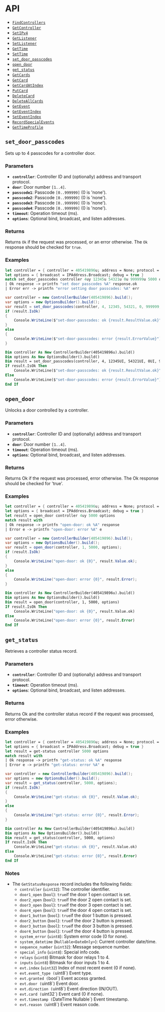 # API

- [`FindControllers`](find-controllers.md)
- [`GetController`](get-controller.md)
- [`SetIPv4`](set-IPv4.md)
- [`GetListener`](get-listener.md)
- [`SetListener`](set-listener.md)
- [`GetTime`](get-time.md)
- [`SetTime`](set-time.md)
- [`set_door_passcodes`](#set_door_passcodes)
- [`open_door`](#open_door)
- [`get_status`](#get_status)
- [`GetCards`](get-cards.md)
- [`GetCard`](get-card.md)
- [`GetCardAtIndex`](get-card-at-index.md)
- [`PutCard`](put-card.md)
- [`DeleteCard`](delete-card.md)
- [`DeleteAllCards`](delete-all-cards.md)
- [`GetEvent`](get-event.md)
- [`GetEventIndex`](get-event-index.md)
- [`SetEventIndex`](set-event-index.md)
- [`RecordSpecialEvents`](record-special-events.md)
- [`GetTimeProfile`](get-time-profile.md)


## `set_door_passcodes`

Sets up to 4 passcodes for a controller door.

### Parameters
- **`controller`**: Controller ID and (optionally) address and transport protocol.
- **`door`**: Door number `[1..4]`.
- **`passcode1`**: Passcode `[0..999999]` (0 is 'none').
- **`passcode2`**: Passcode `[0..999999]` (0 is 'none').
- **`passcode3`**: Passcode `[0..999999]` (0 is 'none').
- **`passcode4`**: Passcode `[0..999999]` (0 is 'none').
- **`timeout`**: Operation timeout (ms).
- **`options`**: Optional bind, broadcast, and listen addresses.

### Returns
Returns `Ok` if the request was processed, or an error otherwise. The `Ok` response should be checked for `true`.

### Examples
```fsharp
let controller = { controller = 405419896u; address = None; protocol = None }
let options = { broadcast = IPAddress.Broadcast; debug = true }
match set_door_passcodes controller 4uy 12345u 54321u 0u 999999u 5000 options with
| Ok response -> printfn "set door passcodes %A" response.ok
| Error err -> printfn "error setting door passcodes: %A" err
```
```csharp
var controller = new ControllerBuilder(405419896).build();
var options = new OptionsBuilder().build();
var result = set_door_passcodes(controller, 4, 12345, 54321, 0, 999999, 5000, options);
if (result.IsOk)
{
    Console.WriteLine($"set-door-passcodes: ok {result.ResultValue.ok}");
}
else
{
    Console.WriteLine($"set-door-passcodes: error {result.ErrorValue}");
}
```
```vb
Dim controller As New ControllerBuilder(405419896u).build()
Dim options As New OptionsBuilder().build()
Dim result = set_door_passcodes(controller, 4, 12345UI, 54321UI, 0UI, 999999UI, 5000, options)
If result.IsOk Then
    Console.WriteLine($"set-door-passcodes: ok {result.ResultValue.ok}")
Else
    Console.WriteLine($"set-door-passcodes: error {result.ErrorValue}")
End If
```

## **`open_door`**

Unlocks a door controlled by a controller.

### Parameters
- **`controller`**: Controller ID and (optionally) address and transport protocol.
- **`door`**: Door number `[1..4]`.
- **`timeout`**: Operation timeout (ms).
- **`options`**: Optional bind, broadcast, and listen addresses.

### Returns
Returns Ok if the request was processed, error otherwise. The Ok response should be checked for 'true'.

### Examples

```fsharp
let controller = { controller = 405419896u; address = None; protocol = None }
let options = { broadcast = IPAddress.Broadcast; debug = true }
let result = open_door controller 4uy 5000 options
match result with
| Ok response -> printfn "open-door: ok %A" response
| Error e -> printfn "open-door: error %A" e
```
```csharp
var controller = new ControllerBuilder(405419896).build();
var options = new OptionsBuilder().build();
var result = open_door(controller, 1, 5000, options);
if (result.IsOk)
{
    Console.WriteLine("open-door: ok {0}", result.Value.ok);
}
else
{
    Console.WriteLine("open-door: error {0}", result.Error);
}
```
```vb
Dim controller As New ControllerBuilder(405419896u).build()
Dim options As New OptionsBuilder().build()
Dim result = open_door(controller, 1, 5000, options)
If result.IsOk Then
    Console.WriteLine("open-door: ok {0}", result.Value.ok)
Else
    Console.WriteLine("open-door: error {0}", result.Error)
End If
```

## **`get_status`**

Retrieves a controller status record.

### Parameters
- **`controller`**: Controller ID and (optionally) address and transport protocol.
- **`timeout`**: Operation timeout (ms).
- **`options`**: Optional bind, broadcast, and listen addresses.

### Returns
Returns Ok and the controller status record if the request was processed, error otherwise.

### Examples

```fsharp
let controller = { controller = 405419896u; address = None; protocol = None }
let options = { broadcast = IPAddress.Broadcast; debug = true }
let result = get-status controller 5000 options
match result with
| Ok response -> printfn "get-status: ok %A" response
| Error e -> printfn "get-status: error %A" e
```
```csharp
var controller = new ControllerBuilder(405419896).build();
var options = new OptionsBuilder().build();
var result = get_status(controller, 5000, options);
if (result.IsOk)
{
    Console.WriteLine("get-status: ok {0}", result.Value.ok);
}
else
{
    Console.WriteLine("get-status: error {0}", result.Error);
}
```
```vb
Dim controller As New ControllerBuilder(405419896u).build()
Dim options As New OptionsBuilder().build()
Dim result = get_status(controller, 5000, options)
If result.IsOk Then
    Console.WriteLine("get-status: ok {0}", result.Value.ok)
Else
    Console.WriteLine("get-status: error {0}", result.Error)
End If
```

### Notes
- The `GetStatusResponse` record includes the following fields:
  - `controller` (`uint32`): The controller identifier.
  - `door1_open` (`bool`): `true`if the door 1 open contact is set.
  - `door2_open` (`bool`): `true`if the door 2 open contact is set.
  - `door3_open` (`bool`): `true`if the door 3 open contact is set.
  - `door4_open` (`bool`): `true`if the door 4 open contact is set.
  - `door1_button` (`bool`): `true`if the door 1 button is pressed.
  - `door2_button` (`bool`): `true`if the door 2 button is pressed.
  - `door3_button` (`bool`): `true`if the door 3 button is pressed.
  - `door4_button` (`bool`): `true`if the door 4 button is pressed.
  - `system_error` (`uint8`): System error code (0 for none).
  - `system_datetime` (`Nullable<DateOnly>`): Current controller date/time.
  - `sequence_number` (`uint32`): Message sequence number.
  - `special_info` (`uint8`): Special info code.
  - `relays` (`uint8`) Bitmask for door relays 1 to 4.
  - `inputs` (`uint8`) Bitmask for door inputs 1 to 4.
  - `evt.index` (`uint32`) Index of most recent event (0 if none).
  - `evt.event_type (`uint8`) Event type.
  - `evt.granted (`bool`) Event access granted.
  - `evt.door (`uint8`) Event door.
  - `evt.direction (`uint8`) Event direction (IN/OUT).
  - `evt.card (`uint32`) Event card (0 if none).
  - `evt.timestamp (`DateTime Nullable`) Event timestamp.
  - `evt.reason (`uint8`) Event reason code.

